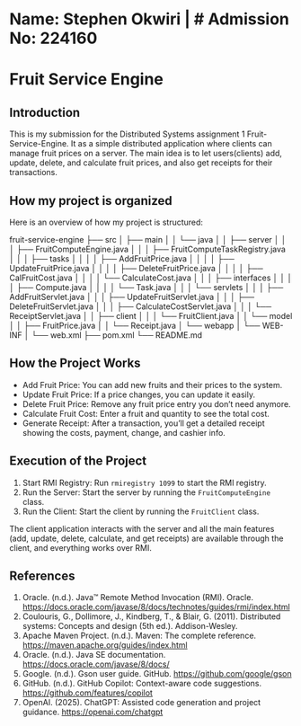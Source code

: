 # Name: Stephen Okwiri | # Admission No: 224160

# Fruit Service Engine

## Introduction
This is my submission for the Distributed Systems assignment 1 Fruit-Service-Engine. It as a simple distributed application where clients can manage fruit prices on a server. 
The main idea is to let users(clients) add, update, delete, and calculate fruit prices, and also get receipts for their transactions. 

## How my project is organized 

Here is an overview of how my project is structured:

fruit-service-engine
├── src
│   ├── main
│   │   └── java
│   │       ├── server
│   │       │   ├── FruitComputeEngine.java
│   │       │   ├── FruitComputeTaskRegistry.java
│   │       │   ├── tasks
│   │       │   │   ├── AddFruitPrice.java
│   │       │   │   ├── UpdateFruitPrice.java
│   │       │   │   ├── DeleteFruitPrice.java
│   │       │   │   ├── CalFruitCost.java
│   │       │   │   └── CalculateCost.java
│   │       │   ├── interfaces
│   │       │   │   ├── Compute.java
│   │       │   │   └── Task.java
│   │       │   └── servlets
│   │       │       ├── AddFruitServlet.java
│   │       │       ├── UpdateFruitServlet.java
│   │       │       ├── DeleteFruitServlet.java
│   │       │       ├── CalculateCostServlet.java
│   │       │       └── ReceiptServlet.java
│   │       ├── client
│   │       │   └── FruitClient.java
│   │       └── model
│   │           ├── FruitPrice.java
│   │           └── Receipt.java
│   └── webapp
│       └── WEB-INF
│           └── web.xml
├── pom.xml
└── README.md


## How the Project Works

- Add Fruit Price: You can add new fruits and their prices to the system.
- Update Fruit Price: If a price changes, you can update it easily.
- Delete Fruit Price: Remove any fruit price entry you don’t need anymore.
- Calculate Fruit Cost: Enter a fruit and quantity to see the total cost.
- Generate Receipt: After a transaction, you’ll get a detailed receipt showing the costs, payment, change, and cashier info.

## Execution of the Project

1. Start RMI Registry: Run `rmiregistry 1099` to start the RMI registry.
2. Run the Server: Start the server by running the `FruitComputeEngine` class.
3. Run the Client: Start the client by running the `FruitClient` class.

The client application interacts with the server and all the main features (add, update, delete, calculate, and get receipts) are available through the client, and everything works over RMI.

## References

1. Oracle. (n.d.). Java™ Remote Method Invocation (RMI). Oracle. https://docs.oracle.com/javase/8/docs/technotes/guides/rmi/index.html
2. Coulouris, G., Dollimore, J., Kindberg, T., & Blair, G. (2011). Distributed systems: Concepts and design (5th ed.). Addison-Wesley.
3. Apache Maven Project. (n.d.). Maven: The complete reference. https://maven.apache.org/guides/index.html
4. Oracle. (n.d.). Java SE documentation. https://docs.oracle.com/javase/8/docs/
5. Google. (n.d.). Gson user guide. GitHub. https://github.com/google/gson
6. GitHub. (n.d.). GitHub Copilot: Context-aware code suggestions. https://github.com/features/copilot
7. OpenAI. (2025). ChatGPT: Assisted code generation and project guidance. https://openai.com/chatgpt
